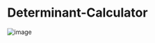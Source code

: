 # Determinant-Calculator

![image](https://user-images.githubusercontent.com/44936062/230739289-d8922b7e-50ee-4a6f-9cbe-716c01b92295.png)
